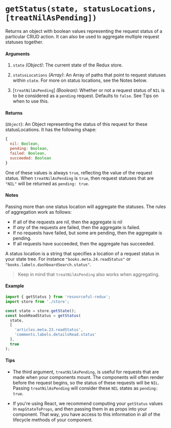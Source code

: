 # `getStatus(state, statusLocations, [treatNilAsPending])`

Returns an object with boolean values representing the request status of a
particular CRUD action. It can also be used to aggregate multiple request
statuses together.

#### Arguments

1. `state` *(Object)*: The current state of the Redux store.

3. `statusLocations` *(Array)*: An Array of paths that point to request statuses
  within `state`. For more on status locations, see the Notes below.

4. [`treatNilAsPending`] *(Boolean)*: Whether or not a request status of `NIL` is
  to be considered as a `pending` request. Defaults to `false`. See Tips on
  when to use this.

#### Returns

(*`Object`*): An Object representing the status of this request for these
  statusLocations. It has the following shape:

  ```js
  {
    nil: Boolean,
    pending: Boolean,
    failed: Boolean,
    succeeded: Boolean
  }
  ```

  One of these values is always `true`, reflecting the value of the request
  status. When `treatNilAsPending` is `true`, then request statuses that are
  `"NIL"` will be returned as `pending: true`.

#### Notes

Passing more than one status location will aggregate the statuses. The rules of
aggregation work as follows:

- If all of the requests are nil, then the aggregate is nil
- If *any* of the requests are failed, then the aggregate is failed.
- If no requests have failed, but some are pending, then the aggregate is pending.
- If all requests have succeeded, then the aggregate has succeeded.

A status location is a string that specifies a location of a request status in
your state tree. For instance `"books.meta.24.readStatus"` or
`"books.labels.dashboardSearch.status"`.

> Keep in mind that `treatNilAsPending` also works when aggregating.

#### Example

```js
import { getStatus } from 'resourceful-redux';
import store from './store';

const state = store.getState();
const bookReadStatus = getStatus(
  state,
  [
    'articles.meta.23.readStatus',
    'comments.labels.detailsRead.status'
  ],
  true
);
```

#### Tips

- The third argument, `treatNilAsPending`, is useful for requests that are made when
  your components mount. The components will often render before the request
  begins, so the status of these requests will be `NIL`. Passing `treatNilAsPending`
  will consider these `NIL` states as `pending: true`.

- If you're using React, we recommend computing your `getStatus` values in
  `mapStateToProps`, and then passing them in as props into your component. That
  way, you have access to this information in all of the lifecycle methods of
  your component.
